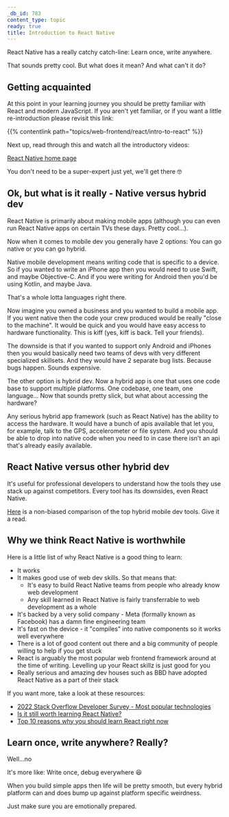 ```yaml
---
_db_id: 783
content_type: topic
ready: true
title: Introduction to React Native
---
```


React Native has a really catchy catch-line: Learn once, write anywhere.

That sounds pretty cool. But what does it mean? And what can't it do?

## Getting acquainted

At this point in your learning journey you should be pretty familiar with React and modern JavaScript. If you aren't yet familiar, or if you want a little re-introduction please revisit this link:

{{% contentlink path="topics/web-frontend/react/intro-to-react" %}}

Next up, read through this and watch all the introductory videos:

[React Native home page](https://reactnative.dev/)

You don't need to be a super-expert just yet, we'll get there 🤓

## Ok, but what is it really - Native versus hybrid dev

React Native is primarily about making mobile apps (although you can even run React Native apps on certain TVs these days. Pretty cool...).

Now when it comes to mobile dev you generally have 2 options: You can go native or you can go hybrid.

Native mobile development means writing code that is specific to a device. So if you wanted to write an iPhone app then you would need to use Swift, and maybe Objective-C. And if you were writing for Android then you'd be using Kotlin, and maybe Java.

That's a whole lotta languages right there.

Now imagine you owned a business and you wanted to build a mobile app. If you went native then the code your crew produced would be really "close to the machine". It would be quick and you would have easy access to hardware functionality. This is kiff (yes, kiff is back. Tell your friends).

The downside is that if you wanted to support only Android and iPhones then you would basically need two teams of devs with very different specialized skillsets. And they would have 2 separate bug lists. Because bugs happen. Sounds expensive.

The other option is hybrid dev. Now a hybrid app is one that uses one code base to support multiple platforms. One codebase, one team, one language... Now that sounds pretty slick, but what about accessing the hardware?

Any serious hybrid app framework (such as React Native) has the ability to access the hardware. It would have a bunch of apis available that let you, for example, talk to the GPS, accelerometer or file system. And you should be able to drop into native code when you need to in case there isn't an api that's already easily available.

## React Native versus other hybrid dev

It's useful for professional developers to understand how the tools they use stack up against competitors. Every tool has its downsides, even React Native.

[Here](https://techdayhq.com/community/articles/top-5-frameworks-for-hybrid-mobile-app-development) is a non-biased comparison of the top hybrid mobile dev tools. Give it a read.

## Why we think React Native is worthwhile

Here is a little list of why React Native is a good thing to learn:

- It works
- It makes good use of web dev skills. So that means that:
  - It's easy to build React Native teams from people who already know web development
  - Any skill learned in React Native is fairly transferrable to web development as a whole
- It's backed by a very solid company - Meta (formally known as Facebook) has a damn fine engineering team
- It's fast on the device - it "compiles" into native components so it works well everywhere
- There is a lot of good content out there and a big community of people willing to help if you get stuck
- React is arguably the most popular web frontend framework around at the time of writing. Levelling up your React skillz is just good for you
- Really serious and amazing dev houses such as BBD have adopted React Native as a part of their stack

If you want more, take a look at these resources:

- [2022 Stack Overflow Developer Survey - Most popular technologies](https://survey.stackoverflow.co/2022/#most-popular-technologies-webframe)
- [Is it still worth learning React Native?](https://spyro-soft.com/blog/is-it-still-worth-learning-react-native-in-2021)
- [Top 10 reasons why you should learn React right now](https://medium.com/@SilentHackz/top-10-reasons-why-you-should-learn-react-right-now-f7b0add7ec0d)

## Learn once, write anywhere? Really?

Well...no

It's more like: Write once, debug everywhere 😆

When you build simple apps then life will be pretty smooth, but every hybrid platform can and does bump up against platform specific weirdness.

Just make sure you are emotionally prepared.
